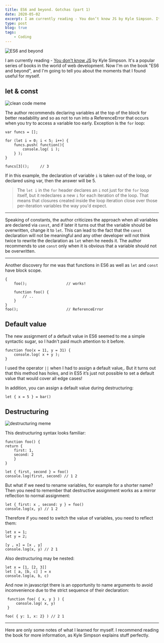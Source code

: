 ```yaml
---
title: ES6 and beyond. Gotchas (part 1)
date: 2020-05-02
excerpt: I am currently reading - You don’t know JS by Kyle Simpson. It’s a popular series of books in the world of web development
type: post
blog: true
tags:
    - Coding
---
```


![ES6 and beyond](https://i.gr-assets.com/images/S/compressed.photo.goodreads.com/books/1451238966l/28276017.jpg)

I am currently reading - [You don't know JS](https://github.com/getify/You-Dont-Know-JS) by Kyle Simpson. It's a popular series of books in the world of web development. Now I'm on the book "ES6 and beyond", and I'm going to tell you about the moments that I found useful for myself.

## let & const

![clean code meme](https://cdn-media-1.freecodecamp.org/images/0*q3-4kypImPD0VDPg.jpg)


The author recommends declaring variables at the top of the block for better readability and so as not to run into a ReferenceError that occurs when you try to access a variable too early.
Exception is the `for` loop:
    
    var funcs = [];
        
    for (let i = 0; i < 5; i++) {
    	funcs.push( function(){
    		console.log( i );
    	} );
    }
    
    funcs[3]();		// 3

If in this example, the declaration of variable `i` is taken out of the loop, or declared using var, then the answer will be 5.

> The  `let i`  in the  `for`  header declares an  `i`  not just for the
> `for`  loop itself, but it redeclares a new  `i`  for each iteration
> of the loop. That means that closures created inside the loop
> iteration close over those per-iteration variables the way you'd
> expect.

---
Speaking of constants, the author criticizes the approach when all variables are declared via `const`, and if later it turns out that the variable should be overwritten, change it to `let`. This can lead to the fact that the `const` declaration will not be meaningful and any other developer will not think twice to rewrite the declaration as `let` when he needs it.  The author recommends to use `const` only when it is obvious that a variable should not be overwritten.

---
Another discovery for me was that functions in ES6 as well as `let` and `const` have block scope.

    {
		foo();					// works!

		function foo() {
			// ..
		}
	}
	foo();						// ReferenceError


##  Default value

The new assignment of a default value in ES6 seemed to me a simple syntactic sugar, so I hadn't paid much attention to it before.

    function foo(x = 11, y = 31) {
    	console.log( x + y );
    }

I used the operator  `||` when I had to assign a default value,.
But it turns out that this method has holes, and in ES5 it’s just not possible to set a default value that would cover all edge cases!

In addition, you can assign a default value during destructuring:

    let { x = 5 } = bar()


##  Destructuring
![destructuring meme](https://miro.medium.com/max/1240/1*TYifiOJXooG5bR6kXZmQEg.png)

This destructuring syntax looks familiar:

    function foo() {
    return {
    	first: 1,
    	second: 2
	    }
    }
    
    let { first, second } = foo()
    console.log(first, second) // 1 2

But what if we need to rename variables, for example for a shorter name? Then you need to remember that destructive assignment works as a mirror reflection to normal assignment:

    let { first: x , second: y } = foo()
    console.log(x, y) // 1 2

 Therefore if you need to switch the value of variables, you need to reflect them:

    let x = 1;
    let y = 2;
    
    [y , x] = [x , y]
    console.log(x, y) // 2 1
	

Also destructuring may be nested:

    let x = [1, [2, 3]]
    let [ a, [b, c] ] = x
    console.log(a, b, c)
    
And now in javascript there is an opportunity to name arguments to avoid inconvenience due to the strict sequence of their declaration: 

     function foo( { x, y } ) {
    	 console.log( x, y)
     }
     
    foo( { y: 1, x: 2} ) // 2 1

---
Here are only some notes of what I learned for myself. I recommend reading the book for more information, as Kyle Simpson explains stuff perfectly.